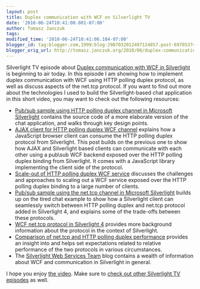 ```yaml
---
layout: post
title: Duplex communication with WCF on Silverlight TV
date: '2010-06-24T10:41:00.001-07:00'
author: Tomasz Janczuk
tags: 
modified_time: '2010-06-24T10:41:06.184-07:00'
blogger_id: tag:blogger.com,1999:blog-2987032012497124857.post-6978537452601602018
blogger_orig_url: http://tomasz.janczuk.org/2010/06/duplex-communication-with-wcf-on.html
---
```





Silverlight TV episode about [Duplex communication with WCF in Silverlight](http://channel9.msdn.com/shows/SilverlightTV/Duplex-Communication-with-WCF-in-Silverlight-4-Silverlight-TV-34/) is beginning to air today. In this episode I am showing how to implement duplex communication with WCF using HTTP polling duplex protocol, as well as discuss aspects of the net.tcp protocol. If you want to find out more about the technologies I used to build the Silverlight-based chat application in this short video, you may want to check out the following resources:  

* [Pub/sub sample using HTTP polling duplex channel in Microsoft Silverlight](http://tomasz.janczuk.org/2009/07/pubsub-sample-using-http-polling-duplex.html) contains the source code of a more elaborate version of the chat application, and walks through key design points.  
* [AJAX client for HTTP polling duplex WCF channel](http://tomasz.janczuk.org/2009/08/ajax-client-for-http-polling-duplex-wcf.html) explains how a JavaScript browser client can consume the HTTP polling duplex protocol from Silverlight. This post builds on the previous one to show how AJAX and Silverlight based clients can communicate with each other using a pub\sub WCF backend exposed over the HTTP polling duplex binding from Silverlight. It comes with a JavaScript library implementing the client side of the protocol.  
* [Scale-out of HTTP polling duplex WCF service](http://tomasz.janczuk.org/2009/09/scale-out-of-silverlight-http-polling.html) discusses the challenges and approaches to scaling out a WCF service exposed over the HTTP polling duplex binding to a large number of clients.  
* [Pub/sub sample using the net.tcp channel in Microsoft Silverlight](http://tomasz.janczuk.org/2009/11/pubsub-sample-with-wcf-nettcp-protocol.html) builds up on the tired chat example to show how a Silverlight client can seamlessly switch between HTTP polling duplex and net.tcp protocol added in Silverlight 4, and explains some of the trade-offs between these protocols.  
* [WCF net.tcp protocol in Silverlight 4](http://tomasz.janczuk.org/2009/11/wcf-nettcp-protocol-in-silverlight-4.html) provides more background information about the protocol in the context of Silverlight.  
* [Comparison of net.tcp and HTTP polling duplex performance](http://tomasz.janczuk.org/2010/03/comparison-of-http-polling-duplex-and.html) provides an insight into and helps set expectations related to relative performance of the two protocols in various circumstances.  
* The [Silverlight Web Services Team](http://blogs.msdn.com/b/silverlightws/) blog contains a wealth of information about WCF and communication in Silverlight in general.  
  

I hope you enjoy [the video](http://channel9.msdn.com/shows/SilverlightTV/Duplex-Communication-with-WCF-in-Silverlight-4-Silverlight-TV-34/). Make sure to [check out other Silverlight TV episodes](http://channel9.msdn.com/shows/SilverlightTV/) as well.   